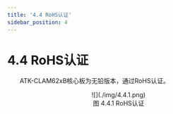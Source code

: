 ```yaml
---
title: '4.4 RoHS认证'
sidebar_position: 4
---
```


# 4.4 RoHS认证


&emsp;&emsp;ATK-CLAM62xB核心板为无铅版本，通过RoHS认证。

<center>
![](./img/4.4.1.png)<br />
图 4.4.1 RoHS认证
</center>




















